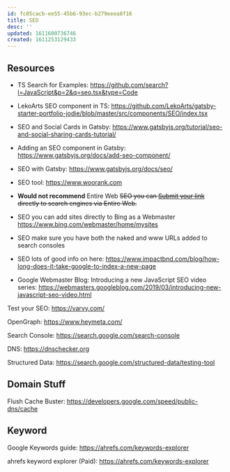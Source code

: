 ```yaml
---
id: fc05cacb-ee55-45b6-93ec-b279eeea8f16
title: SEO
desc: ''
updated: 1611600736746
created: 1611253129433
---
```


## Resources

- TS Search for Examples:
  https://github.com/search?l=JavaScript&p=2&q=seo.tsx&type=Code

- LekoArts SEO component in TS:
  https://github.com/LekoArts/gatsby-starter-portfolio-jodie/blob/master/src/components/SEO/index.tsx

- SEO and Social Cards in Gatsby:
  https://www.gatsbyjs.org/tutorial/seo-and-social-sharing-cards-tutorial/

- Adding an SEO component in Gatsby:
  https://www.gatsbyjs.org/docs/add-seo-component/

- SEO with Gatsby: https://www.gatsbyjs.org/docs/seo/

- SEO tool: https://www.woorank.com

- **Would not recommend** Entire Web ~~SEO you can [Submit your link]
  directly to search engines via Entire Web.~~

- SEO you can add sites directly to Bing as a Webmaster
  https://www.bing.com/webmaster/home/mysites

- SEO make sure you have both the naked and www URLs added to search
  consoles

- SEO lots of good info on here:
  https://www.impactbnd.com/blog/how-long-does-it-take-google-to-index-a-new-page

- Google Webmaster Blog: Introducing a new JavaScript SEO video
  series:
  https://webmasters.googleblog.com/2019/03/introducing-new-javascript-seo-video.html

Test your SEO: https://varvy.com/

OpenGraph: https://www.heymeta.com/

Search Console: https://search.google.com/search-console

DNS: https://dnschecker.org

Structured Data:
https://search.google.com/structured-data/testing-tool

## Domain Stuff

Flush Cache Buster:
https://developers.google.com/speed/public-dns/cache

## Keyword

Google Keywords guide: https://ahrefs.com/keywords-explorer

ahrefs keyword explorer (Paid): https://ahrefs.com/keywords-explorer

<!-- Links -->

[submit your link]: http://www.entireweb.com/free_submission/
